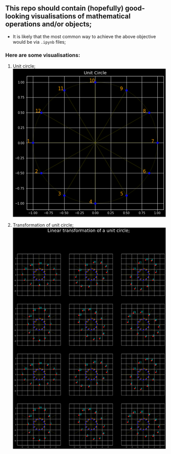 ## This repo should contain (hopefully) good-looking visualisations of mathematical operations and/or objects;
* It is likely that the most common way to achieve the above objective would be via `.ipynb` files;


### Here are some visualisations:

1. Unit circle;
![alt text](https://github.com/mariovas3/fun_maths/blob/master/unit_circle.png)

2. Transformation of unit circle;
![alt text](https://github.com/mariovas3/fun_maths/blob/master/transforms_of_unit_circle.png)

